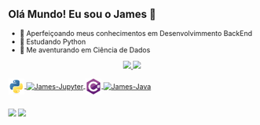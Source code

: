 ## Olá Mundo! Eu sou o James 👋
- 🔭 Aperfeiçoando meus conhecimentos em Desenvolvimmento BackEnd
- 🌱 Estudando Python
- 🚀 Me aventurando em Ciência de Dados

<div align="center">
  <a href="https://github.com/jamesgcastrof">
  <img width="47%" src="https://github-readme-stats.vercel.app/api?username=jamesgcastrof&show_icons=true&theme=tokyonight&include_all_commits=true&count_private=true"/>
    <img width="46%" src="https://github-readme-stats.vercel.app/api/top-langs/?username=jamesgcastrof&layout=compact&langs_count=7&theme=tokyonight"/>
</div>
<div style="display: inline_block"><br>
  <img align="center" alt="James-Python" height="33" width="33" src="https://raw.githubusercontent.com/devicons/devicon/master/icons/python/python-original.svg">
  <img align="center" alt="James-Jupyter" height="33" width="33" src="https://raw.githubusercontent.com/jamesgcastrof/devicon/master/icons/jupyter/jupyter-original.svg">
  <img align="center" alt="James-Csharp" height="33" width="33" src="https://raw.githubusercontent.com/devicons/devicon/master/icons/csharp/csharp-original.svg">
  <img align="center" alt="James-Java" height="33" width="33" src="https://raw.githubusercontent.com/jamesgcastrof/devicon/master/icons/java/java-original.svg">
</div>
  
 ##
  <div>
  <a href = "mailto:jamesgcastrof@gmail.com"><img src="https://img.shields.io/badge/-Gmail-%23333?style=for-the-badge&logo=gmail&logoColor=white" target="_blank"></a>
  <a href="https://www.linkedin.com/in/jamesgcastrof/" target="_blank"><img src="https://img.shields.io/badge/-LinkedIn-%230077B5?style=for-the-badge&logo=linkedin&logoColor=white" target="_blank"></a> 
</div>
